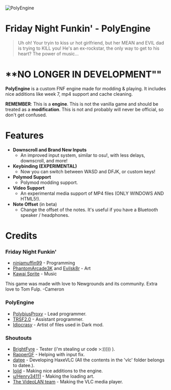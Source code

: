 
![PolyEngine](art/thumbnailNewer.png)

# Friday Night Funkin' - PolyEngine
> Uh oh! Your tryin to kiss ur hot girlfriend, but her MEAN and EVIL dad is trying to KILL you! He's an ex-rockstar, the only way to get to his heart? The power of music... 

# **NO LONGER IN DEVELOPMENT""

**PolyEngine** is a custom FNF engine made for modding & playing. It includes nice additions like week 7, mp4 support and cache cleaning.

**REMEMBER**: This is a **engine**. This is not the vanilla game and should be treated as a **modification**. This is not and probably will never be official, so don't get confused.

# Features

 - **Downscroll and Brand New Inputs**
	 - An improved input system, similar to osu!, with less delays, downscroll, and more!
 - **Keybinding (EXPERIMENTAL)**
	 - Now you can switch between WASD and DFJK, or custom keys!
 - **Polymod Support**
     - Polymod modding support.
 - **Video Support**
	 - An experimental media support of MP4 files (ONLY WINDOWS AND HTML5!).
 - **Note Offset** (in beta)
	 - Change the offset of the notes. It's useful if you have a Bluetooth speaker / headphones.

# Credits
### Friday Night Funkin'
 - [ninjamuffin99](https://x.com/ninja_muffin99) - Programming
 - [PhantomArcade3K](https://x.com/phantomarcade3k) and [Evilsk8r](https://x.com/evilsk8r) - Art
 - [Kawai Sprite](https://x.com/kawaisprite) - Music

This game was made with love to Newgrounds and its community. Extra love to Tom Fulp.
-Cameron

### PolyEngine
- [PolybiusProxy](https://x.com/polybiusproxy) - Lead programmer.
- [TRSF2.0](https://github.com/TRSF-sonicman) - Assistant programmer.
- [Idiocrasy]() - Artist of files used in Dark mod.

### Shoutouts
- [BrightFyre](https://github.com/brightfyregit) - Tester (i'm stealing ur code >:))))) ).
- [RapperGF](https://github.com/RapperGF) - Helping with input fix.
- [datee]() - Developing HaxeVLC (All the contents in the 'vlc' folder belongs to datee.).
- [loiid](https://x.com/loiid__) - Making nice additions to the engine.
- [u/Henry34111](https://www.reddit.com/user/Henry34111/) - Making the loading art.
- [The VideoLAN team]() - Making the VLC media player.
